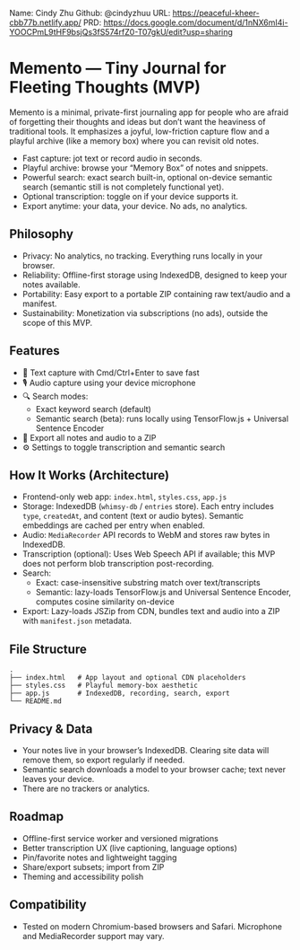 Name: Cindy Zhu
Github: @cindyzhuu
URL: https://peaceful-kheer-cbb77b.netlify.app/
PRD: https://docs.google.com/document/d/1nNX6mI4i-YOOCPmL9tHF9bsjQs3fS574rfZ0-T07gkU/edit?usp=sharing

# Memento — Tiny Journal for Fleeting Thoughts (MVP)

Memento is a minimal, private-first journaling app for people who are afraid of forgetting their thoughts and ideas but don’t want the heaviness of traditional tools. It emphasizes a joyful, low-friction capture flow and a playful archive (like a memory box) where you can revisit old notes.

- Fast capture: jot text or record audio in seconds.
- Playful archive: browse your “Memory Box” of notes and snippets.
- Powerful search: exact search built-in, optional on-device semantic search (semantic still is not completely functional yet).
- Optional transcription: toggle on if your device supports it.
- Export anytime: your data, your device. No ads, no analytics.

## Philosophy

- Privacy: No analytics, no tracking. Everything runs locally in your browser.
- Reliability: Offline-first storage using IndexedDB, designed to keep your notes available.
- Portability: Easy export to a portable ZIP containing raw text/audio and a manifest.
- Sustainability: Monetization via subscriptions (no ads), outside the scope of this MVP.

## Features

- 📝 Text capture with Cmd/Ctrl+Enter to save fast
- 🎙️ Audio capture using your device microphone
- 🔍 Search modes:
  - Exact keyword search (default)
  - Semantic search (beta): runs locally using TensorFlow.js + Universal Sentence Encoder
- 🧳 Export all notes and audio to a ZIP
- ⚙️ Settings to toggle transcription and semantic search

## How It Works (Architecture)

- Frontend-only web app: `index.html`, `styles.css`, `app.js`
- Storage: IndexedDB (`whimsy-db` / `entries` store). Each entry includes `type`, `createdAt`, and content (text or audio bytes). Semantic embeddings are cached per entry when enabled.
- Audio: `MediaRecorder` API records to WebM and stores raw bytes in IndexedDB.
- Transcription (optional): Uses Web Speech API if available; this MVP does not perform blob transcription post-recording.
- Search:
  - Exact: case-insensitive substring match over text/transcripts
  - Semantic: lazy-loads TensorFlow.js and Universal Sentence Encoder, computes cosine similarity on-device
- Export: Lazy-loads JSZip from CDN, bundles text and audio into a ZIP with `manifest.json` metadata.

## File Structure

```
.
├── index.html   # App layout and optional CDN placeholders
├── styles.css   # Playful memory-box aesthetic
├── app.js       # IndexedDB, recording, search, export
└── README.md
```

## Privacy & Data

- Your notes live in your browser’s IndexedDB. Clearing site data will remove them, so export regularly if needed.
- Semantic search downloads a model to your browser cache; text never leaves your device.
- There are no trackers or analytics.

## Roadmap

- Offline-first service worker and versioned migrations
- Better transcription UX (live captioning, language options)
- Pin/favorite notes and lightweight tagging
- Share/export subsets; import from ZIP
- Theming and accessibility polish

## Compatibility

- Tested on modern Chromium-based browsers and Safari. Microphone and MediaRecorder support may vary.

